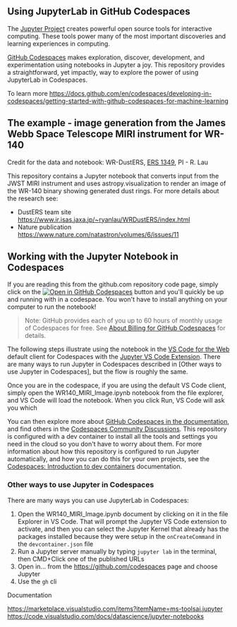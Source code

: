 ## Using JupyterLab in GitHub Codespaces

The [Jupyter Project](https://jupyter.org/) creates powerful open source tools for interactive computing. These tools power many of the most important discoveries and learning experiences in computing.

[GitHub Codespaces](https://github.com/features/codespaces) makes exploration, discover, development, and experimentation using notebooks in Jupyter a joy. This repository provides a straightforward, yet impactly, way to explore the power of using JupyterLab in Codespaces.

To learn more https://docs.github.com/en/codespaces/developing-in-codespaces/getting-started-with-github-codespaces-for-machine-learning

## The example - image generation from the James Webb Space Telescope MIRI instrument for WR-140

Credit for the data and notebook: WR-DustERS, [ERS 1349](https://www.stsci.edu/jwst/science-execution/approved-programs/dd-ers/program-1349), PI - R. Lau 

This repository contains a Jupyter notebook that converts input from the JWST MIRI instrument and uses astropy.visualization to render an image of the WR-140 binary showing generated dust rings. For more details about the research see:

 - DustERS team site https://www.ir.isas.jaxa.jp/~ryanlau/WRDustERS/index.html
 - Nature publication https://www.nature.com/natastron/volumes/6/issues/11

## Working with the Jupyter Notebook in Codespaces

If you are reading this from the github.com repository code page, simply click on the [![Open in GitHub Codespaces](https://github.com/codespaces/badge.svg)](https://codespaces.new/craiglpeters/dusters-wr-140?quickstart=1) button and you'll quickly be up and running with in a codespace. You won't have to install anything on your computer to run the notebook!

> Note: GitHub provides each of you up to 60 hours of monthly usage of Codespaces for free. See [About Billing for GitHub Codespaces](https://docs.github.com/en/billing/managing-billing-for-github-codespaces/about-billing-for-github-codespaces) for details.

The following steps illustrate using the notebook in the [VS Code for the Web](https://code.visualstudio.com/docs/editor/vscode-web) default client for Codespaces with the [Jupyter VS Code Extension](https://marketplace.visualstudio.com/items?itemName=ms-toolsai.jupyter). There are many ways to run Jupyter in Codespaces described in [Other ways to use Jupyter in Codespaces], but the flow is roughly the same. 

Once you are in the codespace, if you are using the default VS Code client, simply open the WR140_MIRI_Image.ipynb notebook from the file explorer, and VS Code will load the notebook. When you click Run, VS Code will ask you which 

You can then explore more about [GitHub Codespaces in the documentation](https://docs.github.com/en/codespaces), and find others in the [Codespaces Community Discussions](https://github.com/orgs/community/discussions/categories/codespaces?discussions_q=is%3Aopen+sync+category%3ACodespaces). This repository is configured with a dev container to install all the tools and settings you need in the cloud so you don't have to worry about them. For more information about how this repository is configured to run Jupyter automatically, and how you can do this for your own projects, see the [Codespaces: Introduction to dev containers](https://docs.github.com/en/codespaces/setting-up-your-project-for-codespaces/adding-a-dev-container-configuration/introduction-to-dev-containers) documentation.

### Other ways to use Jupyter in Codespaces
There are many ways you can use JupyterLab in Codespaces:
1. Open the WR140_MIRI_Image.ipynb document by clicking on it in the file Explorer in VS Code. That will prompt the Jupyter VS Code extension to activate, and then you can select the Jupyter Kernel that already has the packages installed because they were setup in the `onCreateCommand` in the `devcontainer.json` file
2. Run a Jupyter server manually by typing `jupyter lab` in the terminal, then CMD+Click one of the published URLs
3. Open in... from the https://github.com/codespaces page and choose Jupyter
4. Use the `gh` cli 


Documentation

https://marketplace.visualstudio.com/items?itemName=ms-toolsai.jupyter
https://code.visualstudio.com/docs/datascience/jupyter-notebooks